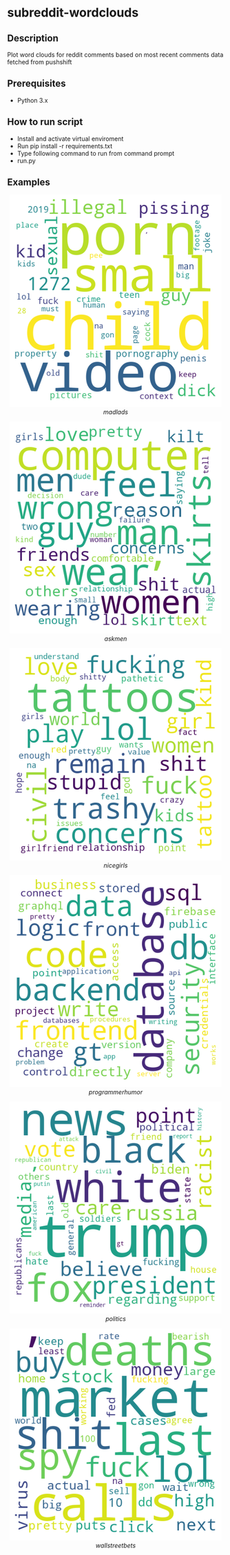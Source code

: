 # subreddit-wordclouds

## Description
Plot word clouds for reddit comments based on most recent comments data fetched from pushshift
## Prerequisites

- Python 3.x
## How to run script
- Install and activate virtual enviroment
- Run pip install -r requirements.txt
- Type following command to run from command prompt
- run.py <subreddit name>
## Examples
<p align="center">
<img src="https://github.com/rajnivp/subreddit-wordclouds/blob/master/clouds/madlads.png">
  <em>madlads</em>
</p>
<p align="center"> 
<img src="https://github.com/rajnivp/subreddit-wordclouds/blob/master/clouds/askmen.png">
  <em>askmen</em>
</p>
<p align="center"> 
<img src="https://github.com/rajnivp/subreddit-wordclouds/blob/master/clouds/nicegirls.png">
  <em>nicegirls</em>
</p>
<p align="center"> 
<img src="https://github.com/rajnivp/subreddit-wordclouds/blob/master/clouds/programmerhumor.png">
  <em>programmerhumor</em>
</p>
<p align="center"> 
<img src="https://github.com/rajnivp/subreddit-wordclouds/blob/master/clouds/politics.png">
  <em>politics</em>
</p>
<p align="center"> 
<img src="https://github.com/rajnivp/subreddit-wordclouds/blob/master/clouds/wallstreetbets.png">
  <em>wallstreetbets</em>
</p>

